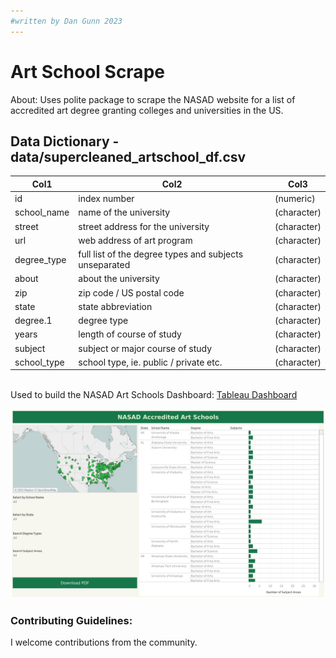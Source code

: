 ```yaml
---
#written by Dan Gunn 2023
---
```


# Art School Scrape

About: Uses polite package to scrape the NASAD website for a list of
accredited art degree granting colleges and universities in the US.

## Data Dictionary - data/supercleaned_artschool_df.csv

| Col1        | Col2                                                   | Col3        |
|-----------------|---------------------------|---------------------------|
| id          | index number                                           | (numeric)   |
| school_name | name of the university                                 | (character) |
| street      | street address for the university                      | (character) |
| url         | web address of art program                             | (character) |
| degree_type | full list of the degree types and subjects unseparated | (character) |
| about       | about the university                                   | (character) |
| zip         | zip code / US postal code                              | (character) |
| state       | state abbreviation                                     | (character) |
| degree.1    | degree type                                            | (character) |
| years       | length of course of study                              | (character) |
| subject     | subject or major course of study                       | (character) |
| school_type | school type, ie. public / private etc.                 | (character) |

\
Used to build the NASAD Art Schools Dashboard: [Tableau
Dashboard](https://public.tableau.com/views/ArtSchoolList/ArtSchoolListDashboard?:language=en-US&publish=yes&:display_count=n&:origin=viz_share_link)

[![](images/Art%20School%20List%20Dashboard.png)](https://public.tableau.com/app/profile/dan.gunn/viz/ArtSchoolList/ArtSchoolListDashboard?publish=yes)

### Contributing Guidelines:

I welcome contributions from the community.
